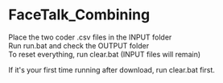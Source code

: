 # FaceTalk_Combining
Place the two coder .csv files in the INPUT folder\
Run run.bat and check the OUTPUT folder\
To reset everything, run clear.bat (INPUT files will remain)

If it's your first time running after download, run clear.bat first.
